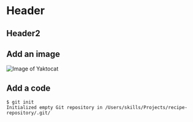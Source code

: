 # Header
## Header2
## Add an image
![Image of Yaktocat](https://octodex.github.com/images/yaktocat.png)
## Add a code
```
$ git init
Initialized empty Git repository in /Users/skills/Projects/recipe-repository/.git/
```
